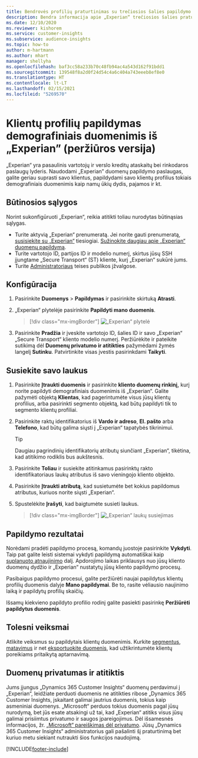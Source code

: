 ```yaml
---
title: Bendrovės profilių praturtinimas su trečiosios šalies papildymo „Experian“
description: Bendra informacija apie „Experian“ trečiosios šalies praturtinimą.
ms.date: 12/10/2020
ms.reviewer: kishorem
ms.service: customer-insights
ms.subservice: audience-insights
ms.topic: how-to
author: m-hartmann
ms.author: mhart
manager: shellyha
ms.openlocfilehash: baf3cc58a233b70c48fb94ac4a543d162f91bdd1
ms.sourcegitcommit: 139548f8a2d0f24d54c4a6c404a743eeeb8ef8e0
ms.translationtype: HT
ms.contentlocale: lt-LT
ms.lasthandoff: 02/15/2021
ms.locfileid: "5269570"
---
```

# <a name="enrich-customer-profiles-with-demographics-from-experian-preview"></a>Klientų profilių papildymas demografiniais duomenimis iš „Experian” (peržiūros versija)

„Experian“ yra pasaulinis vartotojų ir verslo kreditų ataskaitų bei rinkodaros paslaugų lyderis. Naudodami „Experian” duomenų papildymo paslaugas, galite geriau suprasti savo klientus, papildydami savo klientų profilius tokiais demografiniais duomenimis kaip namų ūkių dydis, pajamos ir kt.

## <a name="prerequisites"></a>Būtinosios sąlygos

Norint sukonfigūruoti „Experian“, reikia atitikti toliau nurodytas būtinąsias sąlygas.

- Turite aktyvią „Experian“ prenumeratą. Jei norite gauti prenumeratą, [susisiekite su „Experian“](https://www.experian.com/marketing-services/contact) tiesiogiai. [Sužinokite daugiau apie „Experian“ duomenų papildymą](https://www.experian.com/marketing-services/microsoft?cmpid=ems_web_mci_cdppage).
- Turite vartotojo ID, partijos ID ir modelio numerį, skirtus jūsų SSH įjungtame „Secure Transport“ (ST) kliente, kurį „Experian“ sukūrė jums.
- Turite [Administratoriaus](permissions.md#administrator) teises publikos įžvalgose.

## <a name="configuration"></a>Konfigūracija

1. Pasirinkite **Duomenys** > **Papildymas** ir pasirinkite skirtuką **Atrasti**.

1. „Experian“ plytelėje pasirinkite **Papildyti mano duomenis**.

   > [!div class="mx-imgBorder"]
   > ![„Experian“ plytelė](media/experian-tile.png "„Experian“ plytelė")

1. Pasirinkite **Pradžia** ir įveskite vartotojo ID, šalies ID ir savo „Experian“ „Secure Transport“ kliento modelio numerį. Peržiūrėkite ir pateikite sutikimą dėl **Duomenų privatumo ir atitikties** pažymėdami žymės langelį **Sutinku**. Patvirtinkite visas įvestis pasirinkdami **Taikyti**.

## <a name="map-your-fields"></a>Susiekite savo laukus

1.  Pasirinkite **Įtraukti duomenis** ir pasirinkite **kliento duomenų rinkinį,** kurį norite papildyti demografiniais duomenimis iš „Experian“. Galite pažymėti objektą **Klientas**, kad pagerintumėte visus jūsų klientų profilius, arba pasirinkti segmento objektą, kad būtų papildyti tik to segmento klientų profiliai.

1. Pasirinkite raktų identifikatorius iš **Vardo ir adreso**, **El. pašto** arba **Telefono**, kad būtų galima siųsti į  „Experian“ tapatybės tikrinimui.

   > [!TIP]
   > Daugiau pagrindinių identifikatorių atributų siunčiant „Experian“, tikėtina, kad atitikimo rodiklis bus aukštesnis.

1. Pasirinkite **Toliau** ir susiekite atitinkamus pasirinktų rakto identifikatoriaus laukų atributus iš savo vieningojo kliento objekto.

1. Pasirinkite **Įtraukti atributą**, kad susietumėte bet kokius papildomus atributus, kuriuos norite siųsti „Experian“.

1.  Spustelėkite **Įrašyti**, kad baigtumėte susieti laukus.

    > [!div class="mx-imgBorder"]
    > ![„Experian“ laukų susiejimas](media/experian-field-mapping.png "„Experian“ laukų susiejimas")

## <a name="enrichment-results"></a>Papildymo rezultatai

Norėdami pradėti papildymo procesą, komandų juostoje pasirinkite **Vykdyti**. Taip pat galite leisti sistemai vykdyti papildymą automatiškai kaip [suplanuoto atnaujinimo](system.md#schedule-tab) dalį. Apdorojimo laikas priklausys nuo jūsų kliento duomenų dydžio ir „Experian“ nustatytų jūsų kliento papildymo procesų.

Pasibaigus papildymo procesui, galite peržiūrėti naujai papildytus klientų profilių duomenis dalyje **Mano papildymai**. Be to, rasite vėliausio naujinimo laiką ir papildytų profilių skaičių.

Išsamų kiekvieno papildyto profilio rodinį galite pasiekti pasirinkę **Peržiūrėti papildytus duomenis**.

## <a name="next-steps"></a>Tolesni veiksmai

Atlikite veiksmus su papildytais klientų duomenimis. Kurkite [segmentus](segments.md), [matavimus](measures.md) ir net [eksportuokite duomenis](export-destinations.md), kad užtikrintumėte klientų poreikiams pritaikytą aptarnavimą.

## <a name="data-privacy-and-compliance"></a>Duomenų privatumas ir atitiktis

Jums įjungus „Dynamics 365 Customer Insights“ duomenų perdavimui į „Experian“, leidžiate perduoti duomenis ne atitikties ribose „Dynamics 365 Customer Insights, įskaitant galimai jautrius duomenis, tokius kaip asmeniniai duomenys. „Microsoft“ perduos tokius duomenis pagal jūsų nurodymą, bet jūs esate atsakingi už tai, kad „Experian“ atitiks visus jūsų galimai prisiimtus privatumo ir saugos įpareigojimus. Dėl išsamesnės informacijos, žr. [„Microsoft“ pareiškimas dėl privatumo](https://go.microsoft.com/fwlink/?linkid=396732).
Jūsų „Dynamics 365 Customer Insights“ administratorius gali pašalinti šį praturtinimą bet kuriuo metu siekiant nutraukti šios funkcijos naudojimą.


[!INCLUDE[footer-include](../includes/footer-banner.md)]